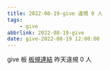 ```yaml
---
title: 2022-08-19-give 違規 0 人
tags:
    - give
abbrlink: 2022-08-19-give
date: give-2022-08-19 12:00:00
---
```

give 板 [板規連結](https://www.ptt.cc/bbs/give/M.1612495900.A.C32.html)
昨天違規 0 人
